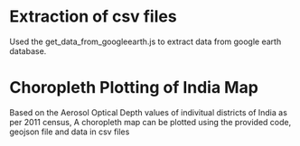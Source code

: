 # Extraction of csv files
 Used the get_data_from_googleearth.js to extract data from google earth database.

# Choropleth Plotting of India Map
 Based on the Aerosol Optical Depth values of indivitual districts of India as per 2011 census, A choropleth map can be plotted using the provided code, geojson file and data in csv files
